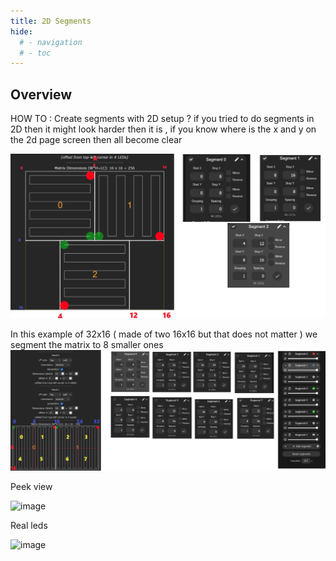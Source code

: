 ```yaml
---
title: 2D Segments
hide:
  # - navigation
  # - toc
---
```


## Overview

HOW TO :  Create segments with  2D setup  ? if you tried to do segments in 2D then it might look  harder then it is  , if you know where is the x and y on the 2d page screen then all become  clear

<img width="600" alt="image" src="../assets/images/content/2D-Seg02.png">

In this example  of  32x16 ( made of two 16x16 but that does not matter ) we segment the matrix to 8 smaller ones
<img width="1220" alt="image" src="../assets/images/content/2DSEG01.png">

Peek view

<img width="700" alt="image" src="../assets/images/content/2D-SEG01.gif">


Real leds

<img width="700" alt="image" src="../assets/images/content/2D-SEG02.gif">

